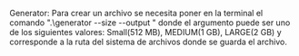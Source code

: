 Generator:
Para crear un archivo se necesita poner en la terminal el comando ".\generator --size <SIZE> --output <OUTPUT FILE PATH>" donde el argumento <SIZE> puede ser uno de los siguientes valores: Small(512 MB), MEDIUM(1 GB), LARGE(2 GB) y <OUTPUT FILE PATH> corresponde a la ruta del sistema de archivos donde se guarda el archivo.
